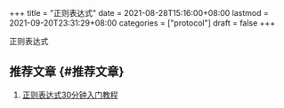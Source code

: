 +++
title = "正则表达式"
date = 2021-08-28T15:16:00+08:00
lastmod = 2021-09-20T23:31:29+08:00
categories = ["protocol"]
draft = false
+++

正则表达式

<!--more-->


## 推荐文章 {#推荐文章}

1.  [正则表达式30分钟入门教程](http://help.locoy.com/Document/Learn%5FRegex%5FFor%5F30%5FMinutes.htm)